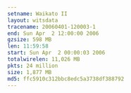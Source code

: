 ```yaml
---
setname: Waikato II
layout: witsdata
tracename: 20060401-120003-1
end: Sun Apr  2 12:00:00 2006
gzsize: 598 MB
len: 11:59:58
start: Sun Apr  2 00:00:03 2006
totalwirelen: 11,026 MB
pkts: 24 million
size: 1,877 MB
md5: ffc5910c312bbc8edc5a3738df388792
---
```

